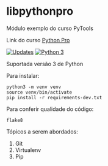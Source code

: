 # libpythonpro
Módulo exemplo do curso PyTools

Link do curso [Python Pro](https://www.python.pro.br/)

[![Updates](https://pyup.io/repos/github/hemilioaraujo/libpythonpro/shield.svg)](https://pyup.io/repos/github/hemilioaraujo/libpythonpro/)
[![Python 3](https://pyup.io/repos/github/hemilioaraujo/libpythonpro/python-3-shield.svg)](https://pyup.io/repos/github/hemilioaraujo/libpythonpro/)

Suportada versão 3 de Python

Para instalar:
```console
python3 -m venv venv
source venv/bin/activate
pip install -r requirements-dev.txt
```

Para conferir qualidade do código:
```console
flake8
```

Tópicos a serem abordados:  
1. Git  
2. Virtualenv
3. Pip
